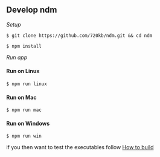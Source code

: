 
## Develop ndm

_Setup_

`$ git clone https://github.com/720kb/ndm.git && cd ndm`

`$ npm install`

_Run app_

#### Run on Linux
`$ npm run linux`

#### Run on Mac
`$ npm run mac`

#### Run on Windows
`$ npm run win`


if you then want to test the executables follow [How to build](https://github.com/720kb/ndm/blob/master/doc/BUILD.md)

